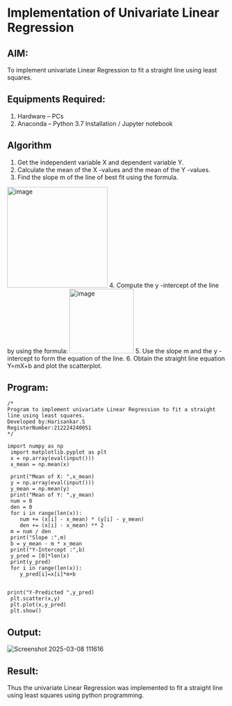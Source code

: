 # Implementation of Univariate Linear Regression
## AIM:
To implement univariate Linear Regression to fit a straight line using least squares.

## Equipments Required:
1. Hardware – PCs
2. Anaconda – Python 3.7 Installation / Jupyter notebook

## Algorithm
1. Get the independent variable X and dependent variable Y.
2. Calculate the mean of the X -values and the mean of the Y -values.
3. Find the slope m of the line of best fit using the formula. 
<img width="231" alt="image" src="https://user-images.githubusercontent.com/93026020/192078527-b3b5ee3e-992f-46c4-865b-3b7ce4ac54ad.png">
4. Compute the y -intercept of the line by using the formula:
<img width="148" alt="image" src="https://user-images.githubusercontent.com/93026020/192078545-79d70b90-7e9d-4b85-9f8b-9d7548a4c5a4.png">
5. Use the slope m and the y -intercept to form the equation of the line.
6. Obtain the straight line equation Y=mX+b and plot the scatterplot.

## Program:
```
/*
Program to implement univariate Linear Regression to fit a straight line using least squares.
Developed by:Harisankar.S
RegisterNumber:212224240051  
*/

import numpy as np
 import matplotlib.pyplot as plt
 x = np.array(eval(input()))
 x_mean = np.mean(x)

 print("Mean of X: ",x_mean)
 y = np.array(eval(input()))
 y_mean = np.mean(y)
 print("Mean of Y: ",y_mean)
 num = 0
 den = 0
 for i in range(len(x)):
    num += (x[i] - x_mean) * (y[i] - y_mean)
    den += (x[i] - x_mean) ** 2
 m = num / den
 print("Slope :",m)
 b = y_mean - m * x_mean
 print("Y-Intercept :",b)
 y_pred = [0]*len(x)
 print(y_pred)
 for i in range(len(x)):
    y_pred[i]=x[i]*m+b
  
    
print("Y-Predicted ",y_pred)
 plt.scatter(x,y)
 plt.plot(x,y_pred)
 plt.show()
```

## Output:
![Screenshot 2025-03-08 111616](https://github.com/user-attachments/assets/ef5a1ed1-1fe6-4f2d-8b82-12f7e0f636ef)



## Result:
Thus the univariate Linear Regression was implemented to fit a straight line using least squares using python programming.
